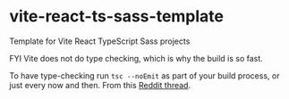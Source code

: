 # vite-react-ts-sass-template

Template for Vite React TypeScript Sass projects

FYI Vite does not do type checking, which is why the build is so fast.

To have type-checking run `tsc --noEmit` as part of your build process, or just every now and then. From this [Reddit thread](https://www.reddit.com/r/typescript/comments/qrszys/is_anyone_working_with_vite/).
